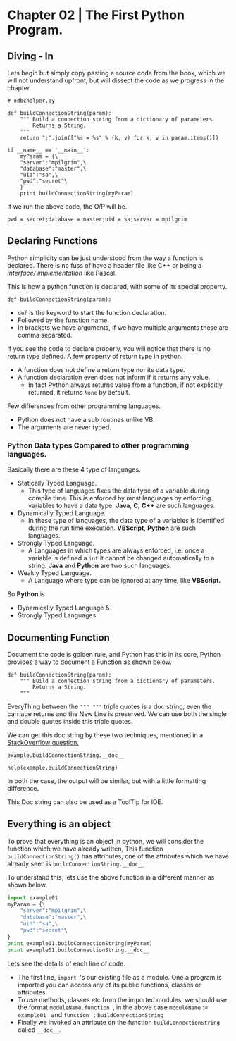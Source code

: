 # Chapter 02 | The First Python Program. #

## Diving - In ##

Lets begin but simply copy pasting a source code from the book, which we will not understand upfront, but will dissect the code as we progress in the chapter.

````
# odbchelper.py

def buildConnectionString(param):
    """ Build a connection string from a dictionary of parameters.
        Returns a String.
    """
    return ";".join(["%s = %s" % (k, v) for k, v in param.items()])

if __name__ == '__main__':
    myParam = {\
    "server":"mpilgrim",\
    "database":"master",\
    "uid":"sa",\
    "pwd":"secret"\
    }
    print buildConnectionString(myParam)

````

If we run the above code, the O/P will be.

````
pwd = secret;database = master;uid = sa;server = mpilgrim
````

## Declaring Functions ##

Python simplicity can be just understood from the way a function is declared. There is no fuss of have a header file like C++ or being a *interface/ implementation* like Pascal.

This is how a python function is declared, with some of its special property.

````
def buildConnectionString(param):
````

* `def` is the keyword to start the function declaration.
* Followed by the function name.
* In brackets we have arguments, if we have multiple arguments these are comma separated.

If you see the code to declare properly, you will notice that there is no return type defined. A few property of return type in python.

* A function does not define a return type nor its data type.
* A function declaration even does not inform if it returns any value.
    - In fact Python always returns value from a function, if not explicitly returned, it returns `None` by default.

Few differences from other programming languages.

* Python does not have a sub routines unlike VB.
* The arguments are never typed.    

### Python Data types Compared to other programming languages. ###

Basically there are these 4 type of languages.

* Statically Typed Language.
    - This type of languages fixes the data type of a variable during compile time. This is enforced by most languages by enforcing variables to have a data type. **Java**, **C**, **C++** are such languages.
* Dynamically Typed Language.
    - In these type of languages, the data type of a variables is identified during the run time execution. **VBScript**, **Python** are such languages.
* Strongly Typed Language.
    - A Languages in which types are always enforced, i.e. once a variable is defined a `int` it cannot be changed automatically to a string. **Java** and **Python** are two such languages.
* Weakly Typed Language.
    - A Language where type can be ignored at any time, like **VBScript.**

So **Python** is

* Dynamically Typed Language &
* Strongly Typed Languages.

## Documenting Function ##

Document the code is golden rule, and Python has this in its core, Python provides a way to document a Function as shown below.

````
def buildConnectionString(param):
    """ Build a connection string from a dictionary of parameters.
        Returns a String.
    """
````

EveryThing between the `""" """` triple quotes is a doc string, even the carriage returns and the New Line is preserved. We can use both the single and double quotes inside this triple quotes.

We can get this doc string by these two techniques, mentioned in a [StackOverflow question.](http://stackoverflow.com/questions/713138/getting-the-docstring-from-a-function)

````
example.buildConnectionString.__doc__

help(example.buildConnectionString)
````

In both the case, the output will be similar, but with a little formatting difference.

This Doc string can also be used as a ToolTip for IDE.

## Everything is an object ##

To prove that everything is an object in python, we will consider the function which we have already written, This function `buildConnectionString()` has attributes, one of the attributes which we have already seen is `buildConnectionString.__doc__`

To understand this, lets use the above function in a different manner as shown below.

````python
import example01
myParam = {\
    "server":"mpilgrim",\
    "database":"master",\
    "uid":"sa",\
    "pwd":"secret"\
}
print example01.buildConnectionString(myParam)
print example01.buildConnectionString.__doc__
````


Lets see the details of each line of code.

* The first line, `import `'s our existing file as a module. One a program is imported you can access any of its public functions, classes or attributes.
* To use methods, classes etc from the imported modules, we should use the format `moduleName.function `, in the above case `moduleName` := `example01 ` and `function ` : `buildConnectionString`
* Finally we invoked an attribute on the function `buildConnectionString` called `__doc__`.


